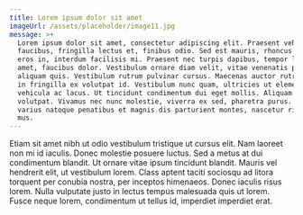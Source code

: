 ```yaml
---
title: Lorem ipsum dolor sit amet
imageUrl: /assets/placeholder/image11.jpg
message: >+
  Lorem ipsum dolor sit amet, consectetur adipiscing elit. Praesent vehicula dui
  faucibus, fringilla lectus et, finibus odio. Sed est mauris, rhoncus sit amet
  eros in, interdum facilisis mi. Praesent nec turpis dapibus, tempor lectus sit
  amet, faucibus dolor. Vestibulum ornare diam velit, vitae venenatis purus
  aliquam quis. Vestibulum rutrum pulvinar cursus. Maecenas auctor rutrum justo,
  in fringilla ex volutpat id. Vestibulum nunc quam, ultricies ut elementum sed,
  vehicula ac lacus. Ut tincidunt condimentum dui eget mollis. Aliquam erat
  volutpat. Vivamus nec nunc molestie, viverra ex sed, pharetra purus. Orci
  varius natoque penatibus et magnis dis parturient montes, nascetur ridiculus
  mus.
---
```

<p>Etiam sit amet nibh ut odio vestibulum tristique ut cursus elit. Nam laoreet non mi id iaculis. Donec molestie posuere luctus. Sed a metus at dui condimentum blandit. Ut ornare vitae ipsum tincidunt blandit. Mauris vel hendrerit elit, ut vestibulum lorem. Class aptent taciti sociosqu ad litora torquent per conubia nostra, per inceptos himenaeos. Donec iaculis risus lorem. Nulla vulputate justo in lectus tempus malesuada quis ut lorem. Fusce neque lorem, condimentum ut tellus id, imperdiet imperdiet erat.</p>